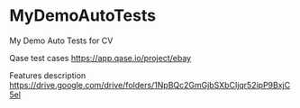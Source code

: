 # MyDemoAutoTests
My Demo Auto Tests for CV

Qase test cases
https://app.qase.io/project/ebay

Features description
https://drive.google.com/drive/folders/1NpBQc2GmGjbSXbCIjqr52ipP9BxjC5el